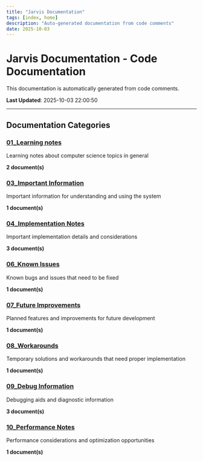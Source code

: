 ```yaml
---
title: "Jarvis Documentation"
tags: [index, home]
description: "Auto-generated documentation from code comments"
date: 2025-10-03
---
```


# Jarvis Documentation - Code Documentation

This documentation is automatically generated from code comments.

**Last Updated**: 2025-10-03 22:00:50

---

## Documentation Categories

### [01_Learning notes](./educational/)

Learning notes about computer science topics in general

**2 document(s)**

### [03_Important Information](./important/)

Important information for understanding and using the system

**1 document(s)**

### [04_Implementation Notes](./notes/)

Important implementation details and considerations

**3 document(s)**

### [06_Known Issues](./fixme/)

Known bugs and issues that need to be fixed

**1 document(s)**

### [07_Future Improvements](./todo/)

Planned features and improvements for future development

**1 document(s)**

### [08_Workarounds](./hack/)

Temporary solutions and workarounds that need proper implementation

**1 document(s)**

### [09_Debug Information](./debug/)

Debugging aids and diagnostic information

**3 document(s)**

### [10_Performance Notes](./performance/)

Performance considerations and optimization opportunities

**1 document(s)**
